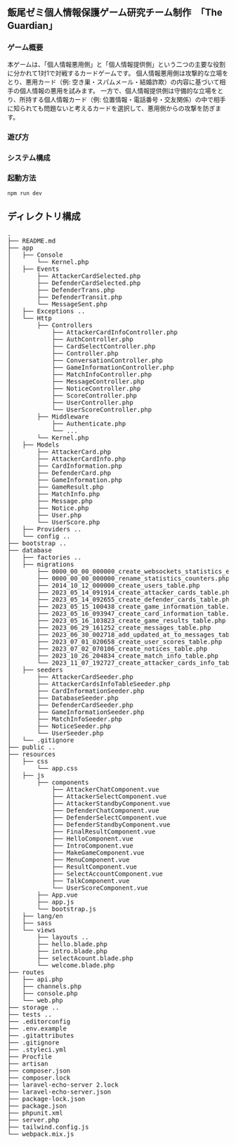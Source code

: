 ## 飯尾ゼミ個人情報保護ゲーム研究チーム制作　「The Guardian」

### ゲーム概要
本ゲームは、「個人情報悪用側」と「個人情報提供側」という二つの主要な役割に分かれて1対1で対戦するカードゲームです。
個人情報悪用側は攻撃的な立場をとり、悪用カード（例: 空き巣・スパムメール・結婚詐欺）の内容に基づいて相手の個人情報の悪用を試みます。
一方で、個人情報提供側は守備的な立場をとり、所持する個人情報カード（例: 位置情報・電話番号・交友関係）の中で相手に知られても問題ないと考えるカードを選択して、悪用側からの攻撃を防ぎます。

### 遊び方

### システム構成

### 起動方法
```
npm run dev
```

## ディレクトリ構成
<pre>
.
├── README.md
├── app
│   ├── Console
│       └── Kernel.php
│   ├── Events
│       ├── AttackerCardSelected.php
│       ├── DefenderCardSelected.php
│       ├── DefenderTrans.php
│       ├── DefenderTransit.php
│       └── MessageSent.php
│   ├── Exceptions ..
│   └── Http
│       ├── Controllers
│           ├── AttackerCardInfoController.php
│           ├── AuthController.php
│           ├── CardSelectController.php
│           ├── Controller.php
│           ├── ConversationController.php
│           ├── GameInformationController.php
│           ├── MatchInfoController.php
│           ├── MessageController.php
│           ├── NoticeController.php
│           ├── ScoreController.php
│           ├── UserController.php
│           └── UserScoreController.php
│       ├── Middleware
│           ├── Authenticate.php
│           └── ...
│       └── Kernel.php
│   ├── Models
│       ├── AttackerCard.php
│       ├── AttackerCardInfo.php
│       ├── CardInformation.php
│       ├── DefenderCard.php
│       ├── GameInformation.php
│       ├── GameResult.php
│       ├── MatchInfo.php
│       ├── Message.php
│       ├── Notice.php
│       ├── User.php
│       └── UserScore.php
│   ├── Providers ..
│   └── config ..
├── bootstrap ..
├── database
│   ├── factories ..
│   ├── migrations
│       ├── 0000_00_00_000000_create_websockets_statistics_entries_table.php
│       ├── 0000_00_00_000000_rename_statistics_counters.php
│       ├── 2014_10_12_000000_create_users_table.php
│       ├── 2023_05_14_091914_create_attacker_cards_table.php
│       ├── 2023_05_14_092655_create_defender_cards_table.php
│       ├── 2023_05_15_100438_create_game_information_table.php
│       ├── 2023_05_16_093947_create_card_information_table.php
│       ├── 2023_05_16_103823_create_game_results_table.php
│       ├── 2023_06_29_161252_create_messages_table.php
│       ├── 2023_06_30_002718_add_updated_at_to_messages_table.php
│       ├── 2023_07_01_020658_create_user_scores_table.php
│       ├── 2023_07_02_070106_create_notices_table.php
│       ├── 2023_10_26_204834_create_match_info_table.php
│       └── 2023_11_07_192727_create_attacker_cards_info_table.php
│   ├── seeders
│       ├── AttackerCardSeeder.php
│       ├── AttackerCardsInfoTableSeeder.php
│       ├── CardInformationSeeder.php
│       ├── DatabaseSeeder.php
│       ├── DefenderCardSeeder.php
│       ├── GameInformationSeeder.php
│       ├── MatchInfoSeeder.php
│       ├── NoticeSeeder.php
│       └── UserSeeder.php
│   └── .gitignore
├── public ..
├── resources
│   ├── css
│       └── app.css
│   ├── js
│       ├── components
│           ├── AttackerChatComponent.vue
│           ├── AttackerSelectComponent.vue
│           ├── AttackerStandbyComponent.vue
│           ├── DefenderChatComponent.vue
│           ├── DefenderSelectComponent.vue
│           ├── DefenderStandbyComponent.vue
│           ├── FinalResultComponent.vue
│           ├── HelloComponent.vue
│           ├── IntroComponent.vue
│           ├── MakeGameComponent.vue
│           ├── MenuComponent.vue
│           ├── ResultComponent.vue
│           ├── SelectAccountComponent.vue
│           ├── TalkComponent.vue
│           └── UserScoreComponent.vue
│       ├── App.vue
│       ├── app.js
│       └── bootstrap.js
│   ├── lang/en
│   ├── sass
│   └── views
│       ├── layouts ..
│       ├── hello.blade.php
│       ├── intro.blade.php
│       ├── selectAcount.blade.php
│       └── welcome.blade.php
├── routes
│   ├── api.php
│   ├── channels.php
│   ├── console.php
│   └── web.php
├── storage ..
├── tests ..
├── .editorconfig
├── .env.example
├── .gitattributes
├── .gitignore
├── .styleci.yml
├── Procfile
├── artisan
├── composer.json
├── composer.lock
├── laravel-echo-server 2.lock
├── laravel-echo-server.json
├── package-lock.json
├── package.json
├── phpunit.xml
├── server.php
├── tailwind.config.js
└── webpack.mix.js
</pre>
